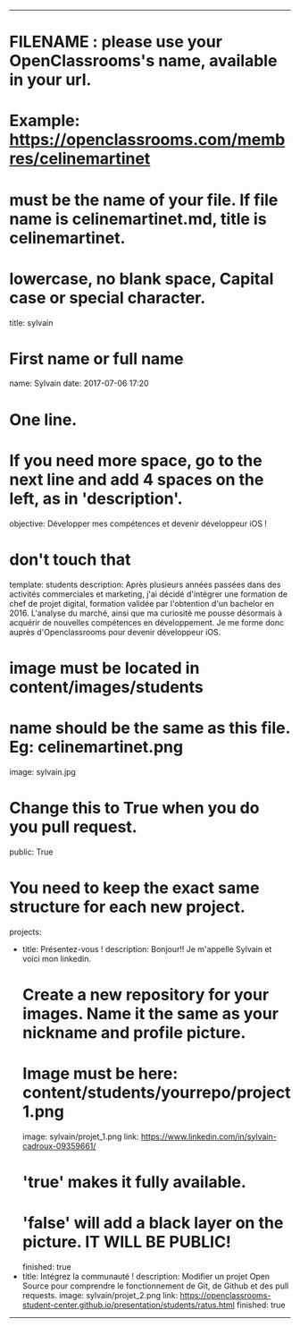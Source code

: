 ---

# FILENAME : please use your OpenClassrooms's name, available in your url.
# Example: https://openclassrooms.com/membres/celinemartinet
# must be the name of your file. If file name is celinemartinet.md, title is celinemartinet.
# lowercase, no blank space, Capital case or special character.
title: sylvain

# First name or full name
name: Sylvain
date: 2017-07-06 17:20

# One line.
# If you need more space, go to the next line and add 4 spaces on the left, as in 'description'.
objective: Développer mes compétences et devenir développeur iOS !

# don't touch that
template: students
description:
      Après plusieurs années passées dans des activités commerciales et marketing, j'ai décidé d'intégrer une formation de chef de projet digital, formation validée par l'obtention d'un bachelor en 2016. L'analyse du marché, ainsi que ma curiosité me pousse désormais à acquérir de nouvelles compétences en développement. Je me forme donc auprès d'Openclassrooms pour devenir développeur iOS. 

# image must be located in content/images/students
# name should be the same as this file. Eg: celinemartinet.png
image: sylvain.jpg

# Change this to True when you do you pull request.
public: True

# You need to keep the exact same structure for each new project.
projects:
  - title: Présentez-vous !
    description: Bonjour!! Je m'appelle Sylvain et voici mon linkedin.
    # Create a new repository for your images. Name it the same as your nickname and profile picture.
    # Image must be here: content/students/yourrepo/project1.png
    image: sylvain/projet_1.png
    link: https://www.linkedin.com/in/sylvain-cadroux-09359661/
    # 'true' makes it fully available.
    # 'false' will add a black layer on the picture. IT WILL BE PUBLIC!
    finished: true
  - title: Intégrez la communauté !
    description: Modifier un projet Open Source pour comprendre le fonctionnement de Git, de Github et des pull requests. 
    image: sylvain/projet_2.png
    link: https://openclassrooms-student-center.github.io/presentation/students/ratus.html
    finished: true

---